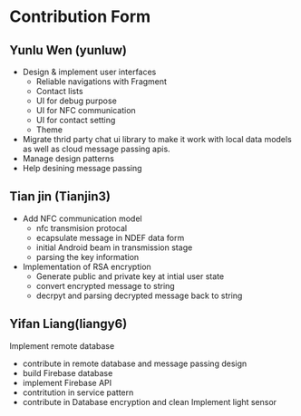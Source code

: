 # Contribution Form

## Yunlu Wen (yunluw)
- Design & implement user interfaces
  - Reliable navigations with Fragment
  - Contact lists 
  - UI for debug purpose
  - UI for NFC communication
  - UI for contact setting
  - Theme
- Migrate thrid party chat ui library to make it work with local data models as well as cloud message passing apis.
- Manage design patterns
- Help desining message passing
## Tian jin (Tianjin3)
- Add NFC communication model
  - nfc transmision protocal
  - ecapsulate message in NDEF data form
  - initial Android beam in transmission stage
  - parsing the key information
- Implementation of RSA encryption
  - Generate public and private key at intial user state
  - convert encrypted message to string
  - decrpyt and parsing decrypted message back to string
  
## Yifan Liang(liangy6)
Implement remote database
- contribute in remote database and message passing design
- build Firebase database
- implement Firebase API
- contritution in service pattern
- contribute in Database encryption and clean
Implement light sensor
